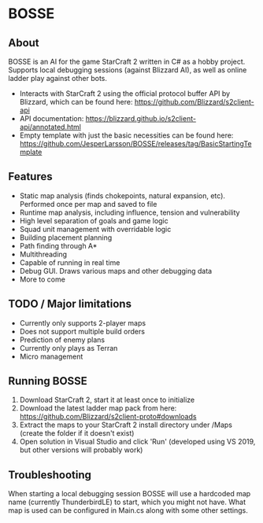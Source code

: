 # BOSSE

## About
BOSSE is an AI for the game StarCraft 2 written in C# as a hobby project.
Supports local debugging sessions (against Blizzard AI), as well as online ladder play against other bots.

- Interacts with StarCraft 2 using the official protocol buffer API by Blizzard, which can be found here: https://github.com/Blizzard/s2client-api
- API documentation: https://blizzard.github.io/s2client-api/annotated.html
- Empty template with just the basic necessities can be found here: https://github.com/JesperLarsson/BOSSE/releases/tag/BasicStartingTemplate

## Features
- Static map analysis (finds chokepoints, natural expansion, etc). Performed once per map and saved to file
- Runtime map analysis, including influence, tension and vulnerability
- High level separation of goals and game logic
- Squad unit management with overridable logic
- Building placement planning
- Path finding through A*
- Multithreading
- Capable of running in real time
- Debug GUI. Draws various maps and other debugging data
- More to come

## TODO / Major limitations
- Currently only supports 2-player maps
- Does not support multiple build orders
- Prediction of enemy plans
- Currently only plays as Terran
- Micro management

## Running BOSSE
1. Download StarCraft 2, start it at least once to initialize
2. Download the latest ladder map pack from here: https://github.com/Blizzard/s2client-proto#downloads
3. Extract the maps to your StarCraft 2 install directory under /Maps (create the folder if it doesn't exist)
4. Open solution in Visual Studio and click 'Run' (developed using VS 2019, but other versions will probably work)

## Troubleshooting
When starting a local debugging session BOSSE will use a hardcoded map name (currently ThunderbirdLE) to start, which you might not have.
What map is used can be configured in Main.cs along with some other settings.
